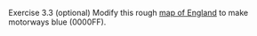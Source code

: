 Exercise 3.3 (optional)
Modify this rough [map of England](https://maps.googleapis.com/maps/api/staticmap?center=england&zoom=8&size=640x640&sensor=false) to make motorways blue (0000FF).

